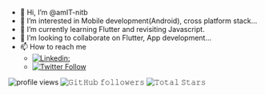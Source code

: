 - 👋 Hi, I’m @amIT-nitb
- 👀 I’m interested in  Mobile development(Android), cross platform stack...
- 🌱 I’m currently learning Flutter and revisiting Javascript.
- 💞️ I’m looking to collaborate on Flutter, App development...
- 📫 How to reach me
     -  [![Linkedin:](https://img.shields.io/badge/-Amit-blue?style=flat-square&logo=Linkedin&logoColor=white&link=https://www.linkedin.com/in/amit-singh-nitb/)](https://www.linkedin.com/in/amit-singh-nitb/)
     -  [![Twitter Follow](https://img.shields.io/twitter/follow/amIT_singh29?label=Follow)](https://twitter.com/intent/follow?screen_name=amIT_singh29)


<p align="center">
   
 <img alt = "profile views" src="https://komarev.com/ghpvc/?username=amIT-nitbt&color=brightgreen">    <img alt="𝙶𝚒𝚝𝙷𝚞𝚋 𝚏𝚘𝚕𝚕𝚘𝚠𝚎𝚛𝚜" src="https://img.shields.io/github/followers/darecoder-git?label=Followers&style=social">  <img src="https://img.shields.io/github/stars/amIT-nitb?label=Stars" alt="𝚃𝚘𝚝𝚊𝚕 𝚂𝚝𝚊𝚛𝚜">
</p>

<!---
amIT-nitb/amIT-nitb is a ✨ special ✨ repository because its `README.md` (this file) appears on your GitHub profile.
You can click the Preview link to take a look at your changes.
--->
